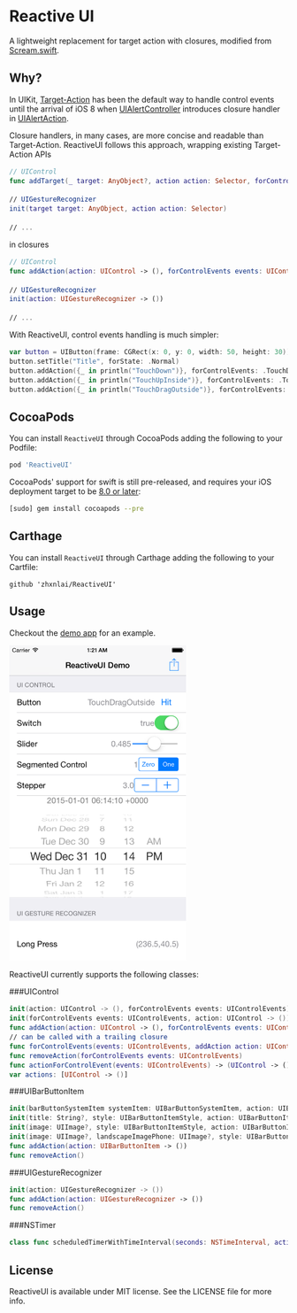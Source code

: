 # Reactive UI
A lightweight replacement for target action with closures, modified from [Scream.swift](https://github.com/tangplin/Scream.swift).

Why?
---

In UIKit, [Target-Action](https://developer.apple.com/library/ios/documentation/General/Conceptual/CocoaEncyclopedia/Target-Action/Target-Action.html) has been the default way to handle control events until the arrival of iOS 8 when [UIAlertController](https://developer.apple.com/library/ios/documentation/UIKit/Reference/UIAlertController_class/) introduces closure handler in [UIAlertAction](https://developer.apple.com/library/ios/documentation/UIKit/Reference/UIAlertAction_Class/index.html#//apple_ref/swift/cl/UIAlertAction).

Closure handlers, in many cases, are more concise and readable than Target-Action. ReactiveUI follows this approach, wrapping existing Target-Action APIs
~~~swift
// UIControl
func addTarget(_ target: AnyObject?, action action: Selector, forControlEvents controlEvents: UIControlEvents)

// UIGestureRecognizer
init(target target: AnyObject, action action: Selector)

// ...
~~~
in closures
~~~swift
// UIControl
func addAction(action: UIControl -> (), forControlEvents events: UIControlEvents)

// UIGestureRecognizer
init(action: UIGestureRecognizer -> ())

// ...
~~~

With ReactiveUI, control events handling is much simpler:
~~~swift
var button = UIButton(frame: CGRect(x: 0, y: 0, width: 50, height: 30))
button.setTitle("Title", forState: .Normal)
button.addAction({_ in println("TouchDown")}, forControlEvents: .TouchDown)
button.addAction({_ in println("TouchUpInside")}, forControlEvents: .TouchUpInside)
button.addAction({_ in println("TouchDragOutside")}, forControlEvents: .TouchDragOutside)
~~~

CocoaPods
---
You can install `ReactiveUI` through CocoaPods adding the following to your Podfile:

~~~ruby
pod 'ReactiveUI'
~~~

CocoaPods' support for swift is still pre-released, and requires your iOS deployment target to be [8.0 or later](https://github.com/CocoaPods/swift):
```bash
[sudo] gem install cocoapods --pre
```

Carthage
---
You can install `ReactiveUI` through Carthage adding the following to your Cartfile:

~~~
github 'zhxnlai/ReactiveUI'
~~~

Usage
---
Checkout the [demo app](https://github.com/zhxnlai/ReactiveUI/tree/master/ReactiveUIDemo) for an example.

[<img width="320 px" src="Previews/screenshot.png"/>](https://github.com/zhxnlai/ReactiveUI/tree/master/ReactiveUIDemo)

ReactiveUI currently supports the following classes:

###UIControl
~~~swift
init(action: UIControl -> (), forControlEvents events: UIControlEvents)
init(forControlEvents events: UIControlEvents, action: UIControl -> ())
func addAction(action: UIControl -> (), forControlEvents events: UIControlEvents)
// can be called with a trailing closure
func forControlEvents(events: UIControlEvents, addAction action: UIControl -> ())
func removeAction(forControlEvents events: UIControlEvents)
func actionForControlEvent(events: UIControlEvents) -> (UIControl -> ())?
var actions: [UIControl -> ()]
~~~
###UIBarButtonItem
~~~swift
init(barButtonSystemItem systemItem: UIBarButtonSystemItem, action: UIBarButtonItem -> ())
init(title: String?, style: UIBarButtonItemStyle, action: UIBarButtonItem -> ())
init(image: UIImage?, style: UIBarButtonItemStyle, action: UIBarButtonItem -> ())
init(image: UIImage?, landscapeImagePhone: UIImage?, style: UIBarButtonItemStyle, action: UIBarButtonItem -> ())
func addAction(action: UIBarButtonItem -> ())
func removeAction()
~~~
###UIGestureRecognizer
~~~swift
init(action: UIGestureRecognizer -> ())
func addAction(action: UIGestureRecognizer -> ())
func removeAction()
~~~
###NSTimer
~~~swift
class func scheduledTimerWithTimeInterval(seconds: NSTimeInterval, action: NSTimer -> (), repeats: Bool) -> NSTimer
~~~

License
---
ReactiveUI is available under MIT license. See the LICENSE file for more info.
